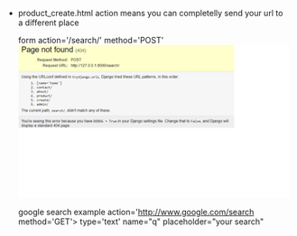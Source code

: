 * product_create.html
    action means you can completelly send your url to a different place

    form action='/search/' method='POST'&nbsp;
    <img src="./images/action_search_ex.png">
    
    google search example
    action='http://www.google.com/search method='GET'>
    type='text' name="q" placeholder="your search"
    
